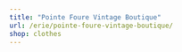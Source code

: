 ```yaml
---
title: "Pointe Foure Vintage Boutique"
url: /erie/pointe-foure-vintage-boutique/
shop: clothes
---
```

